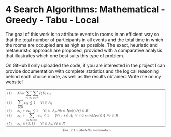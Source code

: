 # 4 Search Algorithms: Mathematical - Greedy - Tabu - Local

The goal of this work is to attribute events in rooms in an efficient way so that the total number of participants in all events and the total time in which the rooms are occupied are as high as possible. The exact, heuristic and metaeuristic approach are proposed, provided with a comparative analysis that illustrates which one best suits this type of problem.

On GitHub I only uploaded the code, if you are interested in the project I can provide documentation with complete statistics and the logical reasoning behind each choice made, as well as the results obtained. 
Write me on my website!

<div align="center">
       <img src="math_model.png" width="900px"</img>  
</div>
